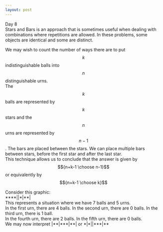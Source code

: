 ```yaml
---  
layout: post  
---  
```


Day 8   
Stars and Bars is an approach that is sometimes useful when dealing with combinations where repetitions are allowed. In these problems, some objects are identical and some are distinct.  

We may wish to count the number of ways there are to put $$k$$ indistinguishable balls into $$n$$ distinguishable urns.   
The $$k$$ balls are represented by $$k$$ stars and the $$n$$ urns are represented by $$n-1$$. The bars are placed between the stars. We can place multiple bars between stars, before the first star and after the last star.  
This technique allows us to conclude that the answer is given by $${n+k-1 \choose n-1}$$  or equivalently by $${n+k-1 \choose k}$$  

Consider this graphic:  
\*\*\*\*\|\|\*\|\*\*\|  
This represents a situation where we have 7 balls and 5 urns.  
In the first urn, there are 4 balls. In the second urn, there are 0 balls. In the third urn, there is 1 ball.      
In the fourth urn, there are 2 balls. In the fifth urn, there are 0 balls.      
We may now interpret \|\*\*\|\*\*\*\|\*\*\| or \*\|\*\|\|\*\*\*\|\*\*    
